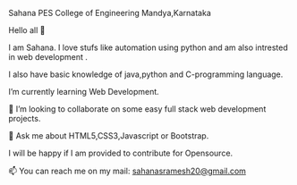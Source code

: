  Sahana	
PES College of Engineering
Mandya,Karnataka

Hello  all 👋

I am Sahana.
I love stufs like automation  using python and am also intrested in web development .

I also have basic knowledge of java,python and C-programming language.

 I’m currently learning Web Development.
 
👯 I’m looking to collaborate on some easy full stack web development projects.

💬 Ask me about HTML5,CSS3,Javascript or Bootstrap.

I will be  happy if I am provided to contribute for Opensource.

📫 You can reach me on my mail: sahanasramesh20@gmail.com
